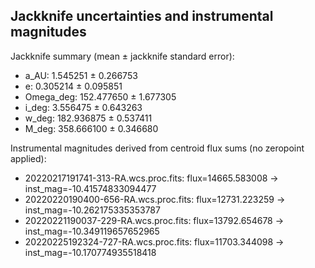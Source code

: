 
## Jackknife uncertainties and instrumental magnitudes

Jackknife summary (mean ± jackknife standard error):

- a_AU: 1.545251 ± 0.266753
- e: 0.305214 ± 0.095851
- Omega_deg: 152.477650 ± 1.677305
- i_deg: 3.556475 ± 0.643263
- w_deg: 182.936875 ± 0.537411
- M_deg: 358.666100 ± 0.346680

Instrumental magnitudes derived from centroid flux sums (no zeropoint applied):

- 20220217191741-313-RA.wcs.proc.fits: flux=14665.583008 -> inst_mag=-10.41574833094477
- 20220220190400-656-RA.wcs.proc.fits: flux=12731.223259 -> inst_mag=-10.262175335353787
- 20220221190037-229-RA.wcs.proc.fits: flux=13792.654678 -> inst_mag=-10.349119657652965
- 20220225192324-727-RA.wcs.proc.fits: flux=11703.344098 -> inst_mag=-10.170774935518418
